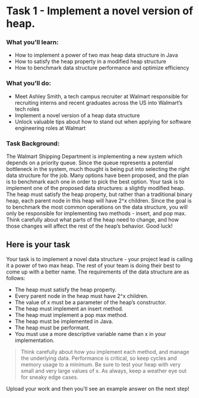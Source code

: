 # Task 1 - Implement a novel version of heap.

### What you'll learn:
- How to implement a power of two max heap data structure in Java
- How to satisfy the heap property in a modified heap structure
- How to benchmark data structure performance and optimize efficiency

### What you'll do:
- Meet Ashley Smith, a tech campus recruiter at Walmart responsible for recruiting interns and recent graduates across the US into Walmart’s tech roles
- Implement a novel version of a heap data structure
- Unlock valuable tips about how to stand out when applying for software engineering roles at Walmart

### Task Background:
The Walmart Shipping Department is implementing a new system which depends on a priority queue. Since the queue represents a potential bottleneck in the system, much thought is being put into selecting the right data structure for the job. Many options have been proposed, and the plan is to benchmark each one in order to pick the best option. Your task is to implement one of the proposed data structures: a slightly modified heap. The heap must satisfy the heap property, but rather than a traditional binary heap, each parent node in this heap will have 2^x children. Since the goal is to benchmark the most common operations on the data structure, you will only be responsible for implementing two methods - insert, and pop max. Think carefully about what parts of the heap need to change, and how those changes will affect the rest of the heap’s behavior. Good luck!

## Here is your task
Your task is to implement a novel data structure - your project lead is calling it a power of two max heap. The rest of your team is doing their best to come up with a better name. The requirements of the data structure are as follows:

- The heap must satisfy the heap property.
- Every parent node in the heap must have 2^x children.
- The value of x must be a parameter of the heap’s constructor.
- The heap must implement an insert method.
- The heap must implement a pop max method.
- The heap must be implemented in Java.
- The heap must be performant.
- You must use a more descriptive variable name than x in your implementation.

> Think carefully about how you implement each method, and manage the underlying data. Performance is critical, so keep cycles and memory usage to a minimum. Be sure to test your heap with very small and very large values of x. As always, keep a weather eye out for sneaky edge cases. 

Upload your work and then you'll see an example answer on the next step!